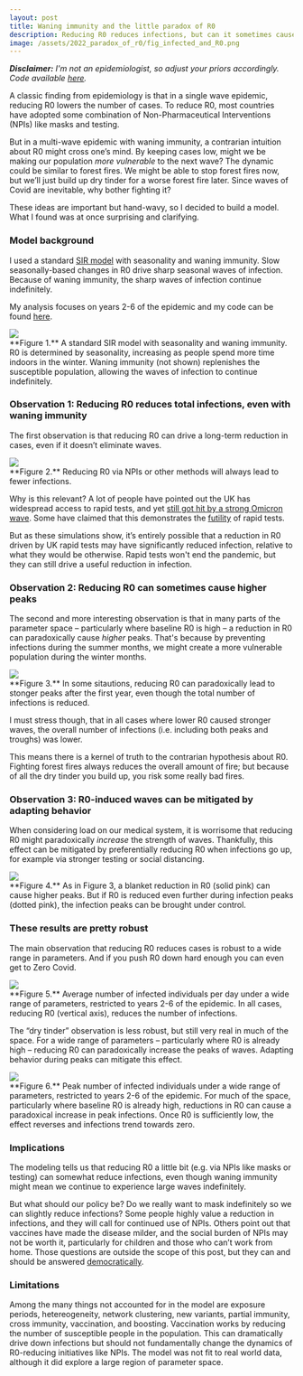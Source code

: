 ```yaml
---
layout: post
title: Waning immunity and the little paradox of R0
description: Reducing R0 reduces infections, but can it sometimes cause sharper waves?
image: /assets/2022_paradox_of_r0/fig_infected_and_R0.png
---
```


_**Disclaimer:** I'm not an epidemiologist, so adjust your priors accordingly. Code available [here](https://gist.github.com/csaid/2f1c8247d3e9dd015da6d36c1fcf882a)._ 

A classic finding from epidemiology is that in a single wave epidemic, reducing R0 lowers the number of cases. To reduce R0, most countries have adopted some combination of Non-Pharmaceutical Interventions (NPIs) like masks and testing.

But in a multi-wave epidemic with waning immunity, a contrarian intuition about R0 might cross one’s mind. By keeping cases low, might we be making our population _more vulnerable_ to the next wave? The dynamic could be similar to forest fires. We might be able to stop forest fires now, but we’ll just build up dry tinder for a worse forest fire later. Since waves of Covid are inevitable, why bother fighting it?

These ideas are important but hand-wavy, so I decided to build a model. What I found was at once surprising and clarifying.

### Model background

I used a standard [SIR model](https://www.nature.com/articles/s41592-020-0856-2) with seasonality and waning immunity. Slow seasonally-based changes in R0 drive sharp seasonal waves of infection. Because of waning immunity, the sharp waves of infection continue indefinitely.

My analysis focuses on years 2-6 of the epidemic and my code can be found [here](https://gist.github.com/csaid/2f1c8247d3e9dd015da6d36c1fcf882a).

<div class="wrapper">
  <img src='/assets/2022_paradox_of_r0/fig_infected_and_R0.png' class="inner" style="position:relative border: #222 2px solid; max-width:100%;" >
  <div class="caption">**Figure 1.** A standard SIR model with seasonality and waning immunity. R0 is determined by seasonality, increasing as people spend more time indoors in the winter. Waning immunity (not shown) replenishes the susceptible population, allowing the waves of infection to continue indefinitely.
  </div>
</div>


### Observation 1: Reducing R0 reduces total infections, even with waning immunity

The first observation is that reducing R0 can drive a long-term reduction in cases, even if it doesn’t eliminate waves. 

<div class="wrapper">
  <img src='/assets/2022_paradox_of_r0/fig_obs1_infected.png' class="inner" style="position:relative border: #222 2px solid; max-width:100%;" >
  <div class="caption">**Figure 2.** Reducing R0 via NPIs or other methods will always lead to fewer infections. 
  </div>
</div>


Why is this relevant? A lot of people have pointed out the UK has widespread access to rapid tests, and yet [still got hit by a strong Omicron wave](https://twitter.com/mattyglesias/status/1476614925917302788). Some have claimed that this demonstrates the [futility](https://twitter.com/RichardHanania/status/1476578527835156481) of rapid tests.

But as these simulations show, it’s entirely possible that a reduction in R0 driven by UK rapid tests may have significantly reduced infection, relative to what they would be otherwise. Rapid tests won't end the pandemic, but they can still drive a useful reduction in infection. 

### Observation 2: Reducing R0 can sometimes cause higher peaks

The second and more interesting observation is that in many parts of the parameter space – particularly where baseline R0 is high – a reduction in R0 can paradoxically cause _higher_ peaks. That's because by preventing infections during the summer months, we might create a more vulnerable population during the winter months. 


<div class="wrapper">
  <img src='/assets/2022_paradox_of_r0/fig_obs2_infected_and_R0.png' class="inner" style="position:relative border: #222 2px solid; max-width:100%;" >
  <div class="caption">**Figure 3.** In some sitautions, reducing R0 can paradoxically lead to stonger peaks after the first year, even though the total number of infections is reduced. 
  </div>
</div>

I must stress though, that in all cases where lower R0 caused stronger waves, the overall number of infections (i.e. including both peaks and troughs) was lower.

This means there is a kernel of truth to the contrarian hypothesis about R0. Fighting forest fires always reduces the overall amount of fire; but because of all the dry tinder you build up, you risk some really bad fires.

### Observation 3: R0-induced waves can be mitigated by adapting behavior

When considering load on our medical system, it is worrisome that reducing R0 might paradoxically _increase_ the strength of waves. Thankfully, this effect can be mitigated by preferentially reducing R0 when infections go up, for example via stronger testing or social distancing. 

<div class="wrapper">
  <img src='/assets/2022_paradox_of_r0/fig_obs3_infected_and_R0.png' class="inner" style="position:relative border: #222 2px solid; max-width:100%;" >
  <div class="caption">**Figure 4.** As in Figure 3, a blanket reduction in R0 (solid pink) can cause higher peaks. But if R0 is reduced even further during infection peaks (dotted pink), the infection peaks can be brought under control. 
  </div>
</div>


### These results are pretty robust
The main observation that reducing R0 reduces cases is robust to a wide range in parameters. And if you push R0 down hard enough you can even get to Zero Covid. 


<div class="wrapper">
  <img src='/assets/2022_paradox_of_r0/fig_robustness_avg.png' class="inner" style="position:relative border: #222 2px solid; max-width:100%;" >
  <div class="caption">**Figure 5.** Average number of infected individuals per day under a wide range of parameters, restricted to years 2-6 of the epidemic. In all cases, reducing R0 (vertical axis), reduces the number of infections. 
  </div>
</div>


The “dry tinder” observation is less robust, but still very real in much of the space. For a wide range of parameters – particularly where R0 is already high – reducing R0 can paradoxically increase the peaks of waves. Adapting behavior during peaks can mitigate this effect.

<div class="wrapper">
  <img src='/assets/2022_paradox_of_r0/fig_robustness_max.png' class="inner" style="position:relative border: #222 2px solid; max-width:100%;" >
  <div class="caption">**Figure 6.** Peak number of infected individuals under a wide range of parameters, restricted to years 2-6 of the epidemic. For much of the space, particularly where baseline R0 is already high, reductions in R0 can cause a paradoxical increase in peak infections. Once R0 is sufficiently low, the effect reverses and infections trend towards zero.
  </div>
</div>

### Implications

The modeling tells us that reducing R0 a little bit (e.g. via NPIs like masks or testing) can somewhat reduce infections, even though waning immunity might mean we continue to experience large waves indefinitely. 

But what should our policy be? Do we really want to mask indefinitely so we can slightly reduce infections? Some people highly value a reduction in infections, and they will call for continued use of NPIs. Others point out that vaccines have made the disease milder, and the social burden of NPIs may not be worth it, particularly for children and those who can’t work from home. Those questions are outside the scope of this post, but they can and should be answered [democratically](https://twitter.com/ezraklein/status/1476925243755307009). 

### Limitations

Among the many things not accounted for in the model are exposure periods, hetereogeneity, network clustering, new variants, partial immunity, cross immunity, vaccination, and boosting. Vaccination works by reducing the number of susceptible people in the population. This can dramatically drive down infections but should not fundamentally change the dynamics of R0-reducing initiatives like NPIs. The model was not fit to real world data, although it did explore a large region of parameter space.



